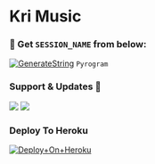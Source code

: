 # Kri Music


### 🧪 Get `SESSION_NAME` from below:

[![GenerateString](https://img.shields.io/badge/repl.it-generateString-yellowgreen)](https://replit.com/@BrayDanXD/https://t.me/StringGeneratorRobot) ``Pyrogram``


### Support & Updates 🎑
<a href="https://t.me/HINDICHATINGGROUP"><img src="https://img.shields.io/badge/Join-Group%20Support-blue.svg?style=for-the-badge&logo=Telegram"></a> <a href="https://t.me/brokenheartshayar"><img src="https://img.shields.io/badge/Join-Updates%20Channel-blue.svg?style=for-the-badge&logo=Telegram"></a>

### Deploy To Heroku

[![Deploy+On+Heroku](https://www.herokucdn.com/deploy/button.svg)](https://heroku.com/deploy?template=https://github.com/iamdivyeshh/KrivcPlayer)

